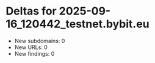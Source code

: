 # Deltas for 2025-09-16_120442_testnet.bybit.eu
- New subdomains: 0
- New URLs: 0
- New findings: 0
